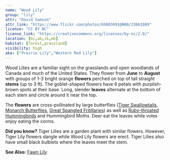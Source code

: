 ```yaml
---
name: "Wood Lily"
group: "lily"
attr: "David Samson"
attr_link: "https://www.flickr.com/photos/69003091@N00/23061089"
license: "CC BY NC"
license_link: "https://creativecommons.org/licenses/by-nc/2.0/"
location: [bc,ab,sk,mb]
habitat: [forest,grassland]
visibility: high
aka: ["Prairie Lily","Western Red Lily"]
---
```

Wood Lilies are a familiar sight on the grasslands and open woodlands of Canada and much of the United States. They flower from **June** to **August** with groups of 1-3 bright orange **flowers** perched on top of tall straight **stems** (up to 3 ft). The goblet-shaped flowers have 6 petals with purplish-brown spots at their base. Long, slender **leaves** alternate at the bottom of each stem and circle around it near the top.

The **flowers** are cross-pollinated by large butterflies ([Tiger Swallowtails](/insects/tigerbut/), [Monarch Butterflies](/insects/monarch/), [Great Spangled Fritillaries](/insects/greatfrit/)) as well as [Ruby-throated Hummingbirds](/birds/rubyhum/) and Hummingbird Moths. Deer eat the leaves while voles enjoy eating the corms.

**Did you know?** Tiger Lilies are a garden plant with similar flowers. However, Tiger Lily flowers dangle while Wood Lily flowers are erect. Tiger Lilies also have small black bulblets where the leaves meet the stem.

<!-- generated, do not edit -->
**See Also:**
[Fawn Lily](/plants/fawnlily/)
